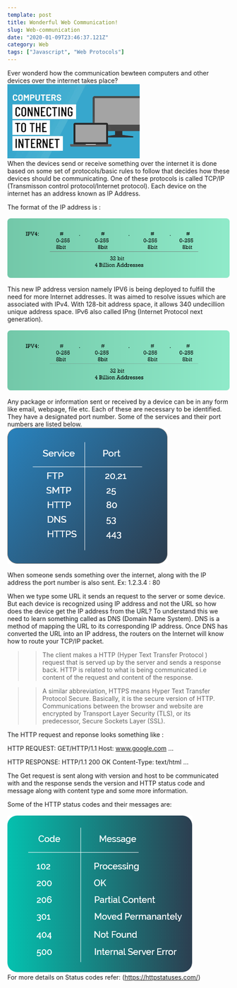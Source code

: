 ```yaml
---
template: post
title: Wonderful Web Communication!
slug: Web-communication
date: "2020-01-09T23:46:37.121Z"
category: Web
tags: ["Javascript", "Web Protocols"]
---
```


Ever wonderd how the communication bewteen computers and other devices over the internet takes place?
<br/>
                                       <img src="computer.png">
<br/>
When the devices send or receive something over the internet it is done based on some set of protocols/basic rules to follow that decides how these devices should be communicating.
One of these protocols is called TCP/IP (Transmisson control protocol/Internet protocol). Each device on the internet has an address known as IP Address.

The format of the IP address is :
<br/>
<br/>
 <img src="ipv4.png">

This new IP address version namely IPV6 is being deployed to fulfill the need for more Internet addresses. It was aimed to resolve issues which are associated with IPv4. With 128-bit address space, it allows 340 undecillion unique address space. IPv6 also called IPng (Internet Protocol next generation).
<br/>
<br/>
<img src="ipv4.png">

Any package or information sent or received by a device can be in any form like email, webpage, file etc. Each of these are necessary to be identified. They have a designated port number.  Some of the services and their port numbers are listed below.
<br/>
<img src="port.png">

When someone sends something over the internet, along with the IP address the port number is also sent.
Ex: 1.2.3.4 : 80

When we type some URL it sends an request to the server or some device. But each device is recognized using IP address and not the URL so how does the device get the IP address from the URL? To understand this we need to learn something called as DNS (Domain Name System). DNS is a method of mapping the URL to its corresponding IP address. Once DNS has converted the URL into an IP address, the routers on the Internet will know how to route your TCP/IP packet.

> > The client makes a HTTP (Hyper Text Transfer Protocol ) request that is served up by the server and sends a response back. HTTP is related to what is being communicated i.e content of the request and content of the response. 

> > A similar abbreviation, HTTPS means Hyper Text Transfer Protocol Secure. Basically, it is the secure version of HTTP. Communications between the browser and website are encrypted by Transport Layer Security (TLS), or its predecessor, Secure Sockets Layer (SSL).

The HTTP request and reponse looks something like :

HTTP REQUEST:
                 GET/HTTP/1.1
                 Host: www.google.com
                 …

HTTP RESPONSE:
                 HTTP/1.1 200 OK
                 Content-Type: text/html
                 …
                 
The Get request is sent along with version and host to be communicated with and the response sends the version and HTTP status code and message along with content type and some more information.

Some of the HTTP status codes and their messages are:
<br/>
<br/>
<img src="status codes.png">
<br/>
For more details on Status codes refer: (https://httpstatuses.com/)
